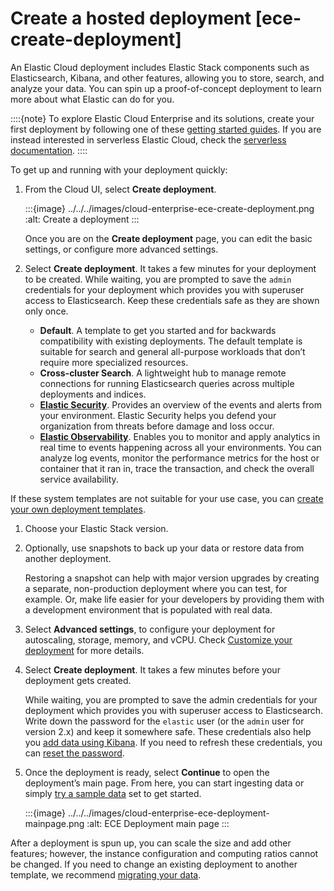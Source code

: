 # Create a hosted deployment [ece-create-deployment]

An Elastic Cloud deployment includes Elastic Stack components such as Elasticsearch, Kibana, and other features, allowing you to store, search, and analyze your data. You can spin up a proof-of-concept deployment to learn more about what Elastic can do for you.

::::{note}
To explore Elastic Cloud Enterprise and its solutions, create your first deployment by following one of these [getting started guides](https://www.elastic.co/guide/en/starting-with-the-elasticsearch-platform-and-its-solutions/current/getting-started-guides.html). If you are instead interested in serverless Elastic Cloud, check the [serverless documentation](/deploy-manage/deploy/elastic-cloud/serverless.md).
::::


To get up and running with your deployment quickly:

1. From the Cloud UI, select **Create deployment**.

    :::{image} ../../../images/cloud-enterprise-ece-create-deployment.png
    :alt: Create a deployment
    :::

    Once you are on the **Create deployment** page, you can edit the basic settings, or configure more advanced settings.

2. Select **Create deployment**. It takes a few minutes for your deployment to be created. While waiting, you are prompted to save the `admin` credentials for your deployment which provides you with superuser access to Elasticsearch. Keep these credentials safe as they are shown only once.

    * **Default**. A template to get you started and for backwards compatibility with existing deployments. The default template is suitable for search and general all-purpose workloads that don’t require more specialized resources.
    * **Cross-cluster Search**. A lightweight hub to manage remote connections for running Elasticsearch queries across multiple deployments and indices.
    * [**Elastic Security**](../../../solutions/security.md). Provides an overview of the events and alerts from your environment. Elastic Security helps you defend your organization from threats before damage and loss occur.
    * [**Elastic Observability**](../../../solutions/observability/get-started/what-is-elastic-observability.md). Enables you to monitor and apply analytics in real time to events happening across all your environments. You can analyze log events, monitor the performance metrics for the host or container that it ran in, trace the transaction, and check the overall service availability.


If these system templates are not suitable for your use case, you can [create your own deployment templates](../../../deploy-manage/deploy/cloud-enterprise/ece-configuring-ece-create-templates.md).

1. Choose your Elastic Stack version.
2. Optionally, use snapshots to back up your data or restore data from another deployment.

    Restoring a snapshot can help with major version upgrades by creating a separate, non-production deployment where you can test, for example. Or, make life easier for your developers by providing them with a development environment that is populated with real data.

3. Select **Advanced settings**, to configure your deployment for autoscaling, storage, memory, and vCPU. Check [Customize your deployment](../../../deploy-manage/deploy/cloud-enterprise/customize-deployment.md) for more details.
4. Select **Create deployment**. It takes a few minutes before your deployment gets created.

    While waiting, you are prompted to save the admin credentials for your deployment which provides you with superuser access to Elasticsearch. Write down the password for the `elastic` user (or the `admin` user for version 2.x) and keep it somewhere safe. These credentials also help you [add data using Kibana](../../../manage-data/ingest.md). If you need to refresh these credentials, you can [reset the password](../../../deploy-manage/users-roles/cluster-or-deployment-auth/built-in-users.md).

5. Once the deployment is ready, select **Continue** to open the deployment’s main page. From here, you can start ingesting data or simply [try a sample data](../../../explore-analyze/index.md#gs-get-data-into-kibana) set to get started.

    :::{image} ../../../images/cloud-enterprise-ece-deployment-mainpage.png
    :alt: ECE Deployment main page
    :::


After a deployment is spun up, you can scale the size and add other features; however, the instance configuration and computing ratios cannot be changed. If you need to change an existing deployment to another template, we recommend [migrating your data](../../../manage-data/migrate.md).




